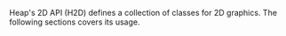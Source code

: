 <p class="lead">Heap's 2D API (H2D) defines a collection of classes for 2D graphics. The following sections covers its usage.</p>
